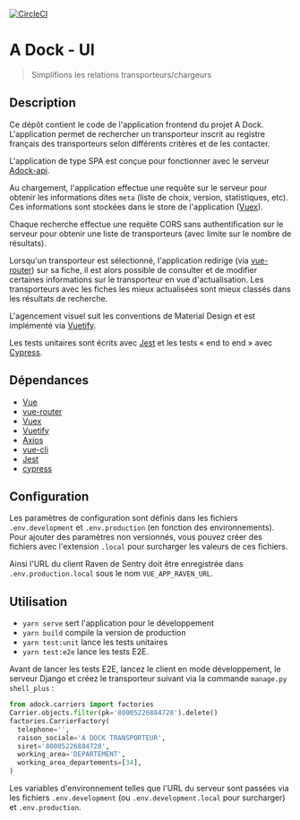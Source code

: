 [![CircleCI](https://circleci.com/gh/MTES-MCT/adock-ui.svg?style=svg)](https://circleci.com/gh/MTES-MCT/adock-ui)

# A Dock - UI

> Simplifions les relations transporteurs/chargeurs

## Description

Ce dépôt contient le code de l'application frontend du projet A Dock.
L'application permet de rechercher un transporteur inscrit au registre français
des transporteurs selon différents critères et de les contacter.

L'application de type SPA est conçue pour fonctionner avec le serveur
[Adock-api](https://github.com/MTES-MCT/adock-api/).

Au chargement, l'application effectue une requête sur le serveur pour obtenir
les informations dites `meta` (liste de choix, version, statistiques, etc). Ces
informations sont stockées dans le store de l'application ([Vuex][vuex]).

Chaque recherche effectue une requête CORS sans authentification sur le serveur
pour obtenir une liste de transporteurs (avec limite sur le nombre de
résultats).

Lorsqu'un transporteur est sélectionné, l'application redirige (via
[vue-router][vue-router]) sur sa fiche, il est alors possible de consulter et de
modifier certaines informations sur le transporteur en vue d'actualisation. Les
transporteurs avec les fiches les mieux actualisées sont mieux classés dans les
résultats de recherche.

L'agencement visuel suit les conventions de Material Design et est implémenté
via [Vuetify][vuetify].

Les tests unitaires sont écrits avec [Jest][jest] et les tests « end to end »
avec [Cypress][cypress].

## Dépendances

- [Vue][vue]
- [vue-router][vue-router]
- [Vuex][vuex]
- [Vuetify][Vuetify]
- [Axios][axios]
- [vue-cli][vue-cli]
- [Jest][jest]
- [cypress][cypress]

## Configuration

Les paramètres de configuration sont définis dans les fichiers
`.env.development` et `.env.production` (en fonction des environnements). Pour
ajouter des paramètres non versionnés, vous pouvez créer des fichiers avec
l'extension `.local` pour surcharger les valeurs de ces fichiers.

Ainsi l'URL du client Raven de Sentry doit être enregistrée dans
`.env.production.local` sous le nom `VUE_APP_RAVEN_URL`.

## Utilisation

* `yarn serve` sert l'application pour le développement
* `yarn build` compile la version de production
* `yarn test:unit` lance les tests unitaires
* `yarn test:e2e` lance les tests E2E.

Avant de lancer les tests E2E, lancez le client en mode développement, le
serveur Django et créez le transporteur suivant via la commande ``manage.py
shell_plus`` :

```python
from adock.carriers import factories
Carrier.objects.filter(pk='80005226884728').delete()
factories.CarrierFactory(
  telephone='',
  raison_sociale='A DOCK TRANSPORTEUR',
  siret='80005226884728',
  working_area='DEPARTEMENT',
  working_area_departements=[34],
)
```


Les variables d'environnement telles que l'URL du serveur sont passées via les
fichiers `.env.development` (ou `.env.development.local` pour surcharger) et
`.env.production`.

[vue]: https://vuejs.org/
[vue-router]: https://router.vuejs.org
[vuex]: https://vuex.vuejs.org/
[vuetify]: https://vuetifyjs.com
[axios]: https://github.com/axios/axios
[vue-cli]: https://github.com/vuejs/vue-cli
[jest]: https://facebook.github.io/jest/
[cypress]: https://www.cypress.io/
